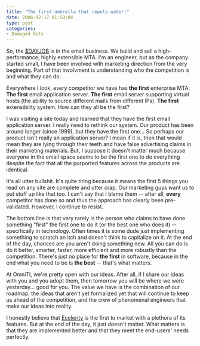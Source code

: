 ```yaml
---
title: "The first umbrella that repels water!"
date: 2006-02-17 01:58:04
type: post
categories:
- Damaged Bits
---
```


<p>So, the <a href="https://www.omniti.com/">$DAYJOB</a> is in the email business.  We build and sell a high-performance, highly extensible MTA.  I'm an engineer, but as the company started small, I have been involved with marketing direction from the very beginning.  Part of that involvment is understanding who the competition is and what they can do.</p>  <p>Everywhere I look, every competitor we have has <b>the first</b> enterprise MTA.  <b>The first</b> email application server.  <b>The first</b> email server supporting virtual hosts (the ability to source different mails from different IPs).  <b>The first</b> extensibility system.  How can they all be the first?</p>  <p>I was visiting a site today and learned that they have the first email application server.  I really need to rethink our system.  Our product has been around longer (since 1999), but they have the first one... So perhaps our product isn't really an application server?  I mean if it is, then that would mean they are lying through their teeth and have false advertising claims in their marketing materials.  But, I suppose it doesn't matter much because everyone in the email space seems to be the first one to do everything despite the fact that all the purported features across the products are identical.</p>  <p>It's all utter bullshit.  It's quite tiring because it means the first 5 things you read on any site are complete and utter crap.  Our marketing guys want us to put stuff up like that too.  I can't say that I blame them -- after all, <b>every</b> competitor has done so and thus the approach has clearly been pre-validated.  However, I continue to resist.</p>  <p>The bottom line is that very rarely is the person who claims to have done something "first" the first one to do it (or the best one who does it) -- specifically in technology.  Often times it is some dude just implementing something to scratch an itch and doesn't think to capitalize on it.  At the end of the day, chances are you aren't doing something new.  All you can do is do it better, smarter, faster, more efficient and more robustly than the competition.  There's just no place for <b>the first</b> in software, because in the end what you need to be is <b>the best</b> -- that's what matters.</p>  <p>At OmniTI, we're pretty open with our ideas.  After all, if I share our ideas with you and you adopt them, then tomorrow you will be where we were yesterday... good for you.  The value we have is the combination of our roadmap, the ideas that aren't yet formalized yet that will continue to keep us ahead of the competition, and the crew of phenomenal engineers that make our ideas into reality.</p>  <p>I honestly believe that <a href="https://www.omniti.com/products/ecelerity/">Ecelerity</a> is the first to market with a plethora of its features.  But at the end of the day, it just doesn't matter.  What matters is that they are implemented better and that they meet the end-users' needs perfectly.</p>
